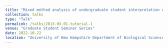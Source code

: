 ```yaml
---
title: "Mixed method analysis of undergraduate student interpretation of different phylogenetic tree styles"
collection: talks
type: "Talk"
permalink: /talks/2013-03-01-tutorial-1
venue: "Graduate Student Seminar Series"
date: 2022-10-22
location: "University of New Hampshire Department of Biological Sciences"
---
```



